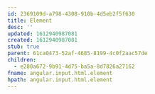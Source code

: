 ```yaml
---
id: 2369109d-a798-4308-910b-4d5eb2f5f630
title: Element
desc: ''
updated: 1612940987081
created: 1612940987081
stub: true
parent: 61ca0473-52af-4685-8199-4c0f2aac57de
children:
  - e280a672-9b91-4d75-ba5a-8d7826a27162
fname: angular.input.html.element
hpath: angular.input.html.element
---
```



